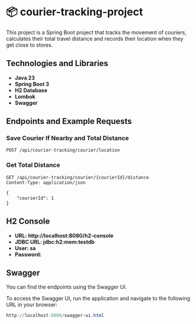 # 📦 courier-tracking-project

This project is a Spring Boot project that tracks the movement of couriers, calculates their total travel distance and records their location when they get close to stores.

## Technologies and Libraries
- **Java 23**
- **Spring Boot 3**
- **H2 Database**
- **Lombok**
- **Swagger**

## Endpoints and Example Requests

### Save Courier If Nearby and Total Distance
```http
POST /api/courier-tracking/courier/location
```

### Get Total Distance
```http
GET /api/courier-tracking/courier/{courierId}/distance
Content-Type: application/json

{
    "courierId": 1
}
```
## H2 Console
- **URL: http://localhost:8080/h2-console**
- **JDBC URL: jdbc:h2:mem:testdb**
- **User: sa**
- **Password:**

## Swagger

You can find the endpoints using the Swagger UI.

To access the Swagger UI, run the application and navigate to the following URL in your browser:

```powershell
http://localhost:8080/swagger-ui.html
```

